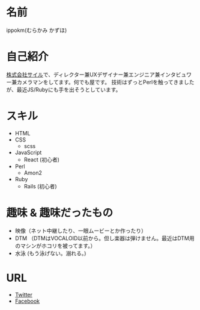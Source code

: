# 名前

ippokm(むらかみ かずほ)

# 自己紹介

[株式会社サイル](https://sairu.com)で、ディレクター兼UXデザイナー兼エンジニア兼インタビュワー兼カメラマンをしてます。何でも屋です。
技術はずっとPerlを触ってきましたが、最近JS/Rubyにも手を出そうとしています。

# スキル

- HTML
- CSS
  - scss
- JavaScript
  - React (初心者)
- Perl
  - Amon2
- Ruby
  - Rails (初心者)

# 趣味 & 趣味だったもの

- 映像（ネット中継したり、一眼ムービーとか作ったり）
- DTM （DTMはVOCALOID以前から。但し楽器は弾けません。最近はDTM用のマシンがホコリを被ってます。）
- 水泳 (もう泳げない。溺れる。)

# URL

- [Twitter](https://twitter.com/ippokm)
- [Facebook](https://www.facebook.com/murakamiHz)
